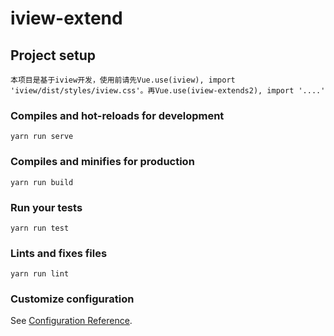 # iview-extend

## Project setup
```
本项目是基于iview开发，使用前请先Vue.use(iview), import 'iview/dist/styles/iview.css'。再Vue.use(iview-extends2), import '....'
```

### Compiles and hot-reloads for development
```
yarn run serve
```

### Compiles and minifies for production
```
yarn run build
```

### Run your tests
```
yarn run test
```

### Lints and fixes files
```
yarn run lint
```

### Customize configuration
See [Configuration Reference](https://cli.vuejs.org/config/).
